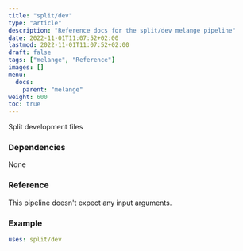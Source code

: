 ```yaml
---
title: "split/dev"
type: "article"
description: "Reference docs for the split/dev melange pipeline"
date: 2022-11-01T11:07:52+02:00
lastmod: 2022-11-01T11:07:52+02:00
draft: false
tags: ["melange", "Reference"]
images: []
menu:
  docs:
    parent: "melange"
weight: 600
toc: true
---
```



Split development files

### Dependencies
None

### Reference
This pipeline doesn't expect any input arguments.

### Example
```yaml
uses: split/dev

```
